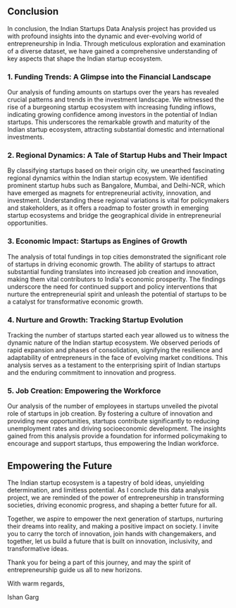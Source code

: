 ## Conclusion

In conclusion, the Indian Startups Data Analysis project has provided us with profound insights into the dynamic and ever-evolving world of entrepreneurship in India. Through meticulous exploration and examination of a diverse dataset, we have gained a comprehensive understanding of key aspects that shape the Indian startup ecosystem.

### 1. Funding Trends: A Glimpse into the Financial Landscape

Our analysis of funding amounts on startups over the years has revealed crucial patterns and trends in the investment landscape. We witnessed the rise of a burgeoning startup ecosystem with increasing funding inflows, indicating growing confidence among investors in the potential of Indian startups. This underscores the remarkable growth and maturity of the Indian startup ecosystem, attracting substantial domestic and international investments.

### 2. Regional Dynamics: A Tale of Startup Hubs and Their Impact

By classifying startups based on their origin city, we unearthed fascinating regional dynamics within the Indian startup ecosystem. We identified prominent startup hubs such as Bangalore, Mumbai, and Delhi-NCR, which have emerged as magnets for entrepreneurial activity, innovation, and investment. Understanding these regional variations is vital for policymakers and stakeholders, as it offers a roadmap to foster growth in emerging startup ecosystems and bridge the geographical divide in entrepreneurial opportunities.

### 3. Economic Impact: Startups as Engines of Growth

The analysis of total fundings in top cities demonstrated the significant role of startups in driving economic growth. The ability of startups to attract substantial funding translates into increased job creation and innovation, making them vital contributors to India's economic prosperity. The findings underscore the need for continued support and policy interventions that nurture the entrepreneurial spirit and unleash the potential of startups to be a catalyst for transformative economic growth.

### 4. Nurture and Growth: Tracking Startup Evolution

Tracking the number of startups started each year allowed us to witness the dynamic nature of the Indian startup ecosystem. We observed periods of rapid expansion and phases of consolidation, signifying the resilience and adaptability of entrepreneurs in the face of evolving market conditions. This analysis serves as a testament to the enterprising spirit of Indian startups and the enduring commitment to innovation and progress.

### 5. Job Creation: Empowering the Workforce

Our analysis of the number of employees in startups unveiled the pivotal role of startups in job creation. By fostering a culture of innovation and providing new opportunities, startups contribute significantly to reducing unemployment rates and driving socioeconomic development. The insights gained from this analysis provide a foundation for informed policymaking to encourage and support startups, thus empowering the Indian workforce.

## Empowering the Future

The Indian startup ecosystem is a tapestry of bold ideas, unyielding determination, and limitless potential. As I conclude this data analysis project, we are reminded of the power of entrepreneurship in transforming societies, driving economic progress, and shaping a better future for all.

Together, we aspire to empower the next generation of startups, nurturing their dreams into reality, and making a positive impact on society. I invite you to carry the torch of innovation, join hands with changemakers, and together, let us build a future that is built on innovation, inclusivity, and transformative ideas.

Thank you for being a part of this journey, and may the spirit of entrepreneurship guide us all to new horizons.

With warm regards,

Ishan Garg
